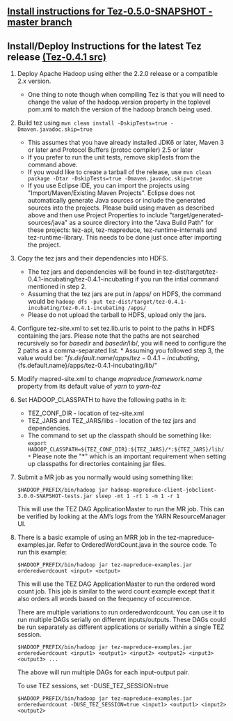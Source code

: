 <!--
   Licensed to the Apache Software Foundation (ASF) under one or more
   contributor license agreements.  See the NOTICE file distributed with
   this work for additional information regarding copyright ownership.
   The ASF licenses this file to You under the Apache License, Version 2.0
   (the "License"); you may not use this file except in compliance with
   the License.  You may obtain a copy of the License at

       http://www.apache.org/licenses/LICENSE-2.0

   Unless required by applicable law or agreed to in writing, software
   distributed under the License is distributed on an "AS IS" BASIS,
   WITHOUT WARRANTIES OR CONDITIONS OF ANY KIND, either express or implied.
   See the License for the specific language governing permissions and
   limitations under the License.
-->

<head><title>Install and Deployment Instructions</title></head>

[Install instructions for Tez-0.5.0-SNAPSHOT - master branch](./install_0_5_0.html)
-----------------------------------------------------------------------------------

Install/Deploy Instructions for the latest Tez release [(Tez-0.4.1 src)](http://www.apache.org/dyn/closer.cgi/incubator/tez/tez-0.4.1-incubating/)
--------------------------------------------------------------------------------------------------------------------------------------------------

1.  Deploy Apache Hadoop using either the 2.2.0 release or a compatible
    2.x version.
    -   One thing to note though when compiling Tez is that you will
        need to change the value of the hadoop.version property in the
        toplevel pom.xml to match the version of the hadoop branch being
        used.
2.  Build tez using `mvn clean install -DskipTests=true -Dmaven.javadoc.skip=true`
    -   This assumes that you have already installed JDK6 or later,
        Maven 3 or later and Protocol Buffers (protoc compiler) 2.5 or
        later
    -   If you prefer to run the unit tests, remove skipTests from the
        command above.
    -   If you would like to create a tarball of the release, use `mvn
        clean package -Dtar -DskipTests=true -Dmaven.javadoc.skip=true`
    -   If you use Eclipse IDE, you can import the projects using
        "Import/Maven/Existing Maven Projects". Eclipse does not
        automatically generate Java sources or include the generated
        sources into the projects. Please build using maven as described
        above and then use Project Properties to include
        "target/generated-sources/java" as a source directory into the
        "Java Build Path" for these projects: tez-api, tez-mapreduce,
        tez-runtime-internals and tez-runtime-library. This needs to be done
        just once after importing the project.
3.  Copy the tez jars and their dependencies into HDFS.
    -   The tez jars and dependencies will be found in
        tez-dist/target/tez-0.4.1-incubating/tez-0.4.1-incubating if you run
        the intial command mentioned in step 2.
    -   Assuming that the tez jars are put in /apps/ on HDFS, the
        command would be `hadoop dfs -put
        tez-dist/target/tez-0.4.1-incubating/tez-0.4.1-incubating /apps/`
    -   Please do not upload the tarball to HDFS, upload only the jars.
4.  Configure tez-site.xml to set tez.lib.uris to point to the paths in
    HDFS containing the jars. Please note that the paths are not
    searched recursively so for *basedir* and *basedir*/lib/, you will
    need to configure the 2 paths as a comma-separated list. * Assuming
    you followed step 3, the value would be:
    "${fs.default.name}/apps/tez-0.4.1-incubating,${fs.default.name}/apps/tez-0.4.1-incubating/lib/"
5.  Modify mapred-site.xml to change _mapreduce.framework.name_ property
    from its default value of *yarn* to *yarn-tez*
6.  Set HADOOP_CLASSPATH to have the following paths in it:
    -   TEZ_CONF_DIR - location of tez-site.xml
    -   TEZ_JARS and TEZ_JARS/libs - location of the tez jars and
        dependencies.
    -   The command to set up the classpath should be something like:
        `export HADOOP_CLASSPATH=${TEZ_CONF_DIR}:${TEZ_JARS}/*:${TEZ_JARS}/lib/*`
        Please note the "*" which is an important requirement when
        setting up classpaths for directories containing jar files.
7.  Submit a MR job as you normally would using something like:

    ```
    $HADOOP_PREFIX/bin/hadoop jar hadoop-mapreduce-client-jobclient-3.0.0-SNAPSHOT-tests.jar sleep -mt 1 -rt 1 -m 1 -r 1
    ```

    This will use the TEZ DAG ApplicationMaster to run the MR job. This
    can be verified by looking at the AM’s logs from the YARN
    ResourceManager UI.
8.  There is a basic example of using an MRR job in the
    tez-mapreduce-examples.jar. Refer to OrderedWordCount.java in the
    source code. To run this example:

    ``` 
    $HADOOP_PREFIX/bin/hadoop jar tez-mapreduce-examples.jar orderedwordcount <input> <output>
    ```

    This will use the TEZ DAG ApplicationMaster to run the ordered word
    count job. This job is similar to the word count example except that
    it also orders all words based on the frequency of occurrence.

    There are multiple variations to run orderedwordcount. You can use
    it to run multiple DAGs serially on different inputs/outputs. These
    DAGs could be run separately as different applications or serially
    within a single TEZ session.

    ```
    $HADOOP_PREFIX/bin/hadoop jar tez-mapreduce-examples.jar orderedwordcount <input1> <output1> <input2> <output2> <input3> <output3> ...
    ```

    The above will run multiple DAGs for each input-output pair.

    To use TEZ sessions, set -DUSE_TEZ_SESSION=true

    ```
    $HADOOP_PREFIX/bin/hadoop jar tez-mapreduce-examples.jar orderedwordcount -DUSE_TEZ_SESSION=true <input1> <output1> <input2> <output2>
    ```
